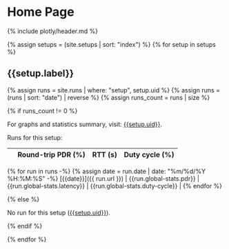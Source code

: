 # Home Page

{% include plotly/header.md %}

{% assign setups = (site.setups | sort: "index") %}
{% for setup in setups %}

## {{setup.label}}

{% assign runs = site.runs | where: "setup", setup.uid %}
{% assign runs = (runs | sort: "date") | reverse %}
{% assign runs_count = runs | size %}

{% if runs_count != 0 %}

For graphs and statistics summary, visit: [{{setup.uid}}]({{setup.url}}).

Runs for this setup:

|  | Round-trip PDR (%) | RTT (s) | Duty cycle (%) |
| --- | ---: | ---: | ---:  |
{% for run in runs -%}
{% assign date = run.date | date: "%m/%d/%Y %H:%M:%S" -%}
[{{date}}]({{ run.url }}) | {{run.global-stats.pdr}} | {{run.global-stats.latency}} | {{run.global-stats.duty-cycle}} |
{% endfor %}

{% else %}

No run for this setup ([{{setup.uid}}]({{setup.url}})).

{% endif %}

{% endfor %}

